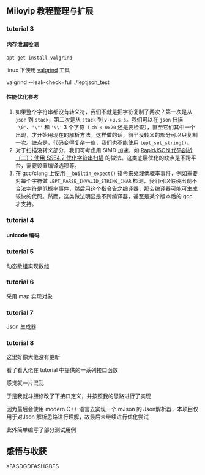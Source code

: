 ## Miloyip 教程整理与扩展

### tutorial 3

#### 内存泄漏检测

`apt-get install valgrind`

linux 下使用 [valgrind](https://valgrind.org/)  工具

valgrind --leak-check=full  ./leptjson_test

#### 性能优化参考

1. 如果整个字符串都没有转义符，我们不就是把字符复制了两次？第一次是从 `json` 到 `stack`，第二次是从 `stack` 到 `v->u.s.s`。我们可以在 `json` 扫描 `'\0'`、`'\"'` 和 `'\\'` 3 个字符（ `ch < 0x20` 还是要检查），直至它们其中一个出现，才开始用现在的解析方法。这样做的话，前半没转义的部分可以只复制一次。缺点是，代码变得复杂一些，我们也不能使用 `lept_set_string()`。
2. 对于扫描没转义部分，我们可考虑用 SIMD 加速，如 [RapidJSON 代码剖析（二）：使用 SSE4.2 优化字符串扫描](https://zhuanlan.zhihu.com/p/20037058) 的做法。这类底层优化的缺点是不跨平台，需要设置编译选项等。
3. 在 gcc/clang 上使用 `__builtin_expect()` 指令来处理低概率事件，例如需要对每个字符做 `LEPT_PARSE_INVALID_STRING_CHAR` 检测，我们可以假设出现不合法字符是低概率事件，然后用这个指令告之编译器，那么编译器可能可生成较快的代码。然而，这类做法明显是不跨编译器，甚至是某个版本后的 gcc 才支持。

### tutorial 4

#### unicode 编码

### tutorial 5

动态数组实现数组

### tutorial 6

采用 map 实现对象

### tutorial 7

Json 生成器

### tutorial 8

这里好像大佬没有更新

看了看大佬在 tutorial 中提供的一系列接口函数

感觉就一片混乱

于是我就斗胆修改了下接口定义，并按照我的思路进行了实现

因为最后会使用 modern C++ 语言去实现一个 mJson 的 Json解析器，本项目仅用于对Json 解析思路进行理解，故最后未继续进行优化尝试

此外简单编写了部分测试用例

## 感悟与收获

aFASDGDFASHGBFS

